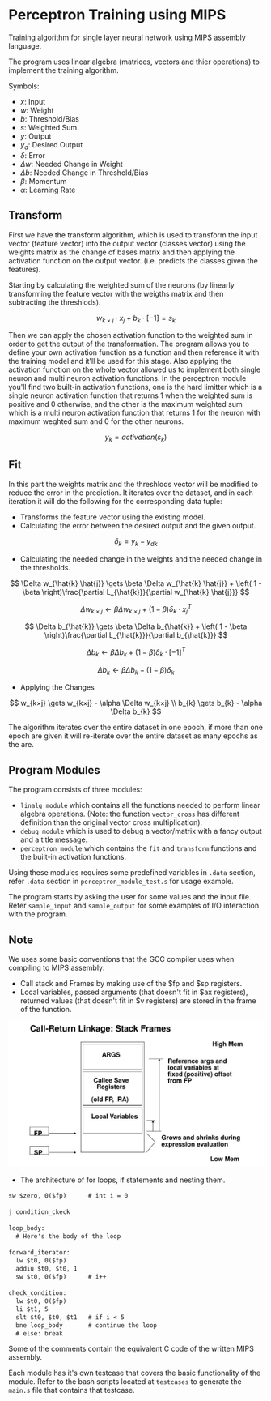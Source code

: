 # Perceptron Training using MIPS

Training algorithm for single layer neural network using MIPS assembly language.

The program uses linear algebra (matrices, vectors and thier operations) to implement the training algorithm.

Symbols:

- $x$: Input
- $w$: Weight
- $b$: Threshold/Bias
- $s$: Weighted Sum
- $y$: Output
- $y_d$: Desired Output
- $\delta$: Error
- $\Delta w$: Needed Change in Weight
- $\Delta b$: Needed Change in Threshold/Bias
- $\beta$: Momentum
- $\alpha$: Learning Rate

## Transform

First we have the transform algorithm, which is used to transform the input vector (feature vector) into the output vector (classes vector) using the weights matrix as the change of bases matrix and then applying the activation function on the output vector. (i.e. predicts the classes given the features).

Starting by calculating the weighted sum of the neurons (by linearly transforming the feature vector with the weigths matrix and then subtracting the threshlods).

$$
w_{k×j} \cdot x_{j} + b_{k} \cdot \left[ -1 \right] = s_{k}
$$

Then we can apply the chosen activation function to the weighted sum in order to get the output of the transformation. The program allows you to define your own activation function as a function and then reference it with the training model and it'll be used for this stage. Also applying the activation function on the whole vector allowed us to implement both single neuron and multi neuron activation functions. In the perceptron module you'll find two built-in activation functions, one is the hard limitter which is a single neuron activation function that returns 1 when the weighted sum is positive and 0 otherwise, and the other is the maximum weighted sum which is a multi neuron activation function that returns 1 for the neuron with maximum weghted sum and 0 for the other neurons.

$$
y_{k} = activation\left( s_{k} \right)
$$

## Fit

In this part the weights matrix and the threshlods vector will be modified to reduce the error in the prediction. It iterates over the dataset, and in each iteration it will do the following for the corresponding data tuple:

- Transforms the feature vector using the existing model.
- Calculating the error between the desired output and the given output.

$$
\delta_{k} = y_{k} - {y_d}_{k}
$$

- Calculating the needed change in the weights and the needed change in the thresholds.

$$
\Delta w_{\hat{k} \hat{j}} \gets \beta \Delta w_{\hat{k} \hat{j}} + \left( 1 - \beta \right)\frac{\partial L_{\hat{k}}}{\partial w_{\hat{k} \hat{j}}}
$$

$$
\Delta w_{k×j} \gets \beta \Delta w_{k×j} + \left( 1 - \beta \right)\delta_{k} \cdot x_{j}^T
$$

$$
\Delta b_{\hat{k}} \gets \beta \Delta b_{\hat{k}} + \left( 1 - \beta \right)\frac{\partial L_{\hat{k}}}{\partial b_{\hat{k}}}
$$

$$
\Delta b_{k} \gets \beta \Delta b_{k} + \left( 1 - \beta \right)\delta_{k} \cdot \left[ -1 \right] ^T
$$

$$
\Delta b_{k} \gets \beta \Delta b_{k} - \left( 1 - \beta \right)\delta_{k}
$$

- Applying the Changes

$$
w_{k×j} \gets w_{k×j} - \alpha \Delta w_{k×j} \\
b_{k} \gets b_{k} - \alpha \Delta b_{k}
$$

The algorithm iterates over the entire dataset in one epoch, if more than one epoch are given it will re-iterate over the entire dataset as many epochs as the are.

## Program Modules

The program consists of three modules:

- `linalg_module` which contains all the functions needed to perform linear algebra operations. (Note: the function `vector_cross` has different definition than the original vector cross multiplication).
- `debug_module` which is used to debug a vector/matrix with a fancy output and a title message.
- `perceptron_module` which contains the `fit` and `transform` functions and the built-in activation functions.

Using these modules requires some predefined variables in `.data` section, refer `.data` section in `perceptron_module_test.s` for usage example.

The program starts by asking the user for some values and the input file. Refer `sample_input` and `sample_output` for some examples of I/O interaction with the program.

## Note

We uses some basic conventions that the GCC compiler uses when compiling to MIPS assembly:

- Call stack and Frames by making use of the $fp and $sp registers.
- Local variables, passed arguments (that doesn't fit in $ax registers), returned values (that doesn't fit in $v registers) are stored in the frame of the function.

![call-stack](./figures/call-stack.jpg)

- The architecture of for loops, if statements and nesting them.

```assembly
sw $zero, 0($fp)      # int i = 0

j condition_ckeck

loop_body:
  # Here's the body of the loop

forward_iterator:
  lw $t0, 0($fp)
  addiu $t0, $t0, 1
  sw $t0, 0($fp)      # i++

check_condition:
  lw $t0, 0($fp)
  li $t1, 5
  slt $t0, $t0, $t1   # if i < 5
  bne loop_body       # continue the loop
  # else: break
```

Some of the comments contain the equivalent C code of the written MIPS assembly.

Each module has it's own testcase that covers the basic functionality of the module. Refer to the bash scripts located at `testcases` to generate the `main.s` file that contains that testcase.
